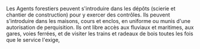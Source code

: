 Les Agents forestiers peuvent s'introduire dans les
dépôts (scierie et chantier de construction) pour y exercer des
contrôles. Ils peuvent s'introduire dans les maisons, cours et enclos,
en uniforme ou munis d'une autorisation de perquisition. Ils ont libre
accès aux fluviaux et maritimes, aux gares, voies ferrées, et de visiter
les trains et radeaux de bois toutes les fois que le service l'exige,